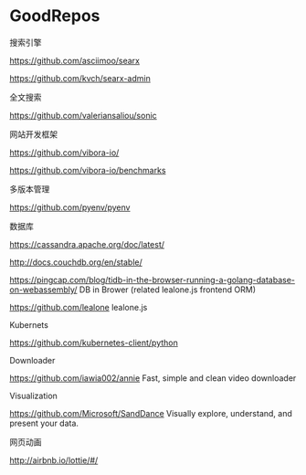 # GoodRepos

搜索引擎

https://github.com/asciimoo/searx

https://github.com/kvch/searx-admin

全文搜索

https://github.com/valeriansaliou/sonic

网站开发框架

https://github.com/vibora-io/

https://github.com/vibora-io/benchmarks

多版本管理

https://github.com/pyenv/pyenv

数据库

https://cassandra.apache.org/doc/latest/

http://docs.couchdb.org/en/stable/

https://pingcap.com/blog/tidb-in-the-browser-running-a-golang-database-on-webassembly/ DB in Brower (related lealone.js frontend ORM)

https://github.com/lealone lealone.js

Kubernets

https://github.com/kubernetes-client/python

Downloader

https://github.com/iawia002/annie Fast, simple and clean video downloader

Visualization

https://github.com/Microsoft/SandDance Visually explore, understand, and present your data.

网页动画

http://airbnb.io/lottie/#/
